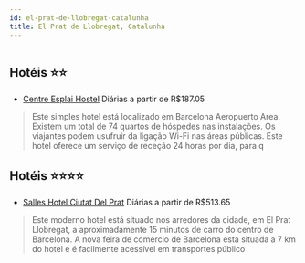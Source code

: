 ```yaml
---
id: el-prat-de-llobregat-catalunha
title: El Prat de Llobregat, Catalunha
---
```


<center><img src="http://photos.hotelbeds.com/giata/00/002757/002757a_hb_a_001.jpg" alt="" /></center>


## Hotéis ⭐️⭐️

-    [Centre Esplai Hostel](https://www.hurb.com/aud/https://www.hurb.com/hoteis/el-prat-de-llobregat/centre-esplai-hostel-JNP-JP345051?cmp=18055) Diárias a partir de R$187.05
   > Este simples hotel está localizado em Barcelona Aeropuerto Area. Existem um total de 74 quartos de hóspedes nas instalações. Os viajantes podem usufruir da ligação Wi-Fi nas áreas públicas. Este hotel oferece um serviço de receção 24 horas por dia, para q

## Hotéis ⭐️⭐️⭐️⭐️

-    [Salles Hotel Ciutat Del Prat](https://www.hurb.com/aud/https://www.hurb.com/hoteis/el-prat-de-llobregat/salles-hotel-ciutat-del-prat-JNP-JP058419?cmp=18055) Diárias a partir de R$513.65
   > Este moderno hotel está situado nos arredores da cidade, em El Prat Llobregat, a aproximadamente 15 minutos de carro do centro de Barcelona. A nova feira de comércio de Barcelona está situada a 7 km do hotel e é facilmente acessível em transportes público

